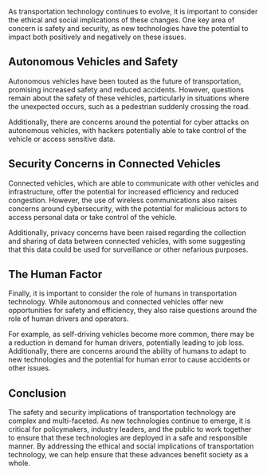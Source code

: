 
As transportation technology continues to evolve, it is important to consider the ethical and social implications of these changes. One key area of concern is safety and security, as new technologies have the potential to impact both positively and negatively on these issues.

Autonomous Vehicles and Safety
------------------------------

Autonomous vehicles have been touted as the future of transportation, promising increased safety and reduced accidents. However, questions remain about the safety of these vehicles, particularly in situations where the unexpected occurs, such as a pedestrian suddenly crossing the road.

Additionally, there are concerns around the potential for cyber attacks on autonomous vehicles, with hackers potentially able to take control of the vehicle or access sensitive data.

Security Concerns in Connected Vehicles
---------------------------------------

Connected vehicles, which are able to communicate with other vehicles and infrastructure, offer the potential for increased efficiency and reduced congestion. However, the use of wireless communications also raises concerns around cybersecurity, with the potential for malicious actors to access personal data or take control of the vehicle.

Additionally, privacy concerns have been raised regarding the collection and sharing of data between connected vehicles, with some suggesting that this data could be used for surveillance or other nefarious purposes.

The Human Factor
----------------

Finally, it is important to consider the role of humans in transportation technology. While autonomous and connected vehicles offer new opportunities for safety and efficiency, they also raise questions around the role of human drivers and operators.

For example, as self-driving vehicles become more common, there may be a reduction in demand for human drivers, potentially leading to job loss. Additionally, there are concerns around the ability of humans to adapt to new technologies and the potential for human error to cause accidents or other issues.

Conclusion
----------

The safety and security implications of transportation technology are complex and multi-faceted. As new technologies continue to emerge, it is critical for policymakers, industry leaders, and the public to work together to ensure that these technologies are deployed in a safe and responsible manner. By addressing the ethical and social implications of transportation technology, we can help ensure that these advances benefit society as a whole.
